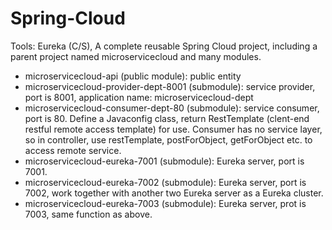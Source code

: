 # Spring-Cloud  
Tools: Eureka (C/S), 
A complete reusable Spring Cloud project, including a parent project named microservicecloud and many modules.  
* microservicecloud-api (public module): public entity  
* microservicecloud-provider-dept-8001 (submodule): service provider, port is 8001, application name: microservicecloud-dept  
* microservicecloud-consumer-dept-80 (submodule): service consumer, port is 80. Define a Javaconfig class, return RestTemplate (clent-end  restful remote access template) for use. Consumer has no service layer, so in controller, use restTemplate, postForObject, getForObject etc. to access remote service.  
* microservicecloud-eureka-7001 (submodule): Eureka server, port is 7001.  
* microservicecloud-eureka-7002 (submodule): Eureka server, port is 7002, work together with another two Eureka server as a Eureka cluster.  
* microservicecloud-eureka-7003 (submodule): Eureka server, prot is 7003, same function as above.
